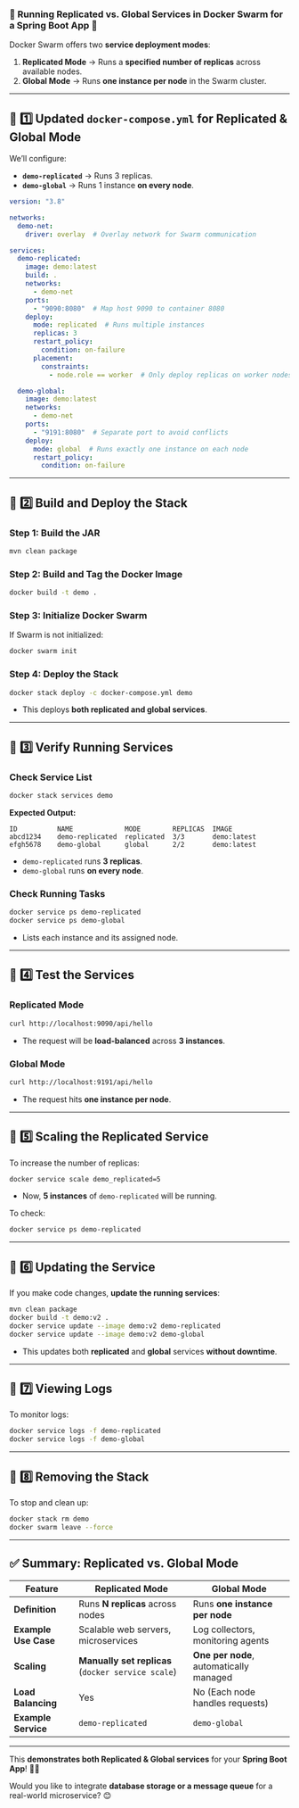 ### **🔹 Running Replicated vs. Global Services in Docker Swarm for a Spring Boot App** 🚀  

Docker Swarm offers two **service deployment modes**:  
1. **Replicated Mode** → Runs a **specified number of replicas** across available nodes.  
2. **Global Mode** → Runs **one instance per node** in the Swarm cluster.  

---

## **📌 1️⃣ Updated `docker-compose.yml` for Replicated & Global Mode**
We’ll configure:
- **`demo-replicated`** → Runs 3 replicas.
- **`demo-global`** → Runs 1 instance **on every node**.

```yaml
version: "3.8"

networks:
  demo-net:
    driver: overlay  # Overlay network for Swarm communication

services:
  demo-replicated:
    image: demo:latest
    build: .
    networks:
      - demo-net
    ports:
      - "9090:8080"  # Map host 9090 to container 8080
    deploy:
      mode: replicated  # Runs multiple instances
      replicas: 3
      restart_policy:
        condition: on-failure
      placement:
        constraints:
          - node.role == worker  # Only deploy replicas on worker nodes

  demo-global:
    image: demo:latest
    networks:
      - demo-net
    ports:
      - "9191:8080"  # Separate port to avoid conflicts
    deploy:
      mode: global  # Runs exactly one instance on each node
      restart_policy:
        condition: on-failure
```

---

## **🚀 2️⃣ Build and Deploy the Stack**
### **Step 1: Build the JAR**
```sh
mvn clean package
```

### **Step 2: Build and Tag the Docker Image**
```sh
docker build -t demo .
```

### **Step 3: Initialize Docker Swarm**
If Swarm is not initialized:
```sh
docker swarm init
```

### **Step 4: Deploy the Stack**
```sh
docker stack deploy -c docker-compose.yml demo
```
- This deploys **both replicated and global services**.

---

## **📌 3️⃣ Verify Running Services**
### **Check Service List**
```sh
docker stack services demo
```
**Expected Output:**
```
ID          NAME             MODE        REPLICAS  IMAGE
abcd1234    demo-replicated  replicated  3/3       demo:latest
efgh5678    demo-global      global      2/2       demo:latest
```
- `demo-replicated` runs **3 replicas**.
- `demo-global` runs **on every node**.

### **Check Running Tasks**
```sh
docker service ps demo-replicated
docker service ps demo-global
```
- Lists each instance and its assigned node.

---

## **📌 4️⃣ Test the Services**
### **Replicated Mode**
```sh
curl http://localhost:9090/api/hello
```
- The request will be **load-balanced** across **3 instances**.

### **Global Mode**
```sh
curl http://localhost:9191/api/hello
```
- The request hits **one instance per node**.

---

## **📌 5️⃣ Scaling the Replicated Service**
To increase the number of replicas:
```sh
docker service scale demo_replicated=5
```
- Now, **5 instances** of `demo-replicated` will be running.

To check:
```sh
docker service ps demo-replicated
```

---

## **📌 6️⃣ Updating the Service**
If you make code changes, **update the running services**:
```sh
mvn clean package
docker build -t demo:v2 .
docker service update --image demo:v2 demo-replicated
docker service update --image demo:v2 demo-global
```
- This updates both **replicated** and **global** services **without downtime**.

---

## **📌 7️⃣ Viewing Logs**
To monitor logs:
```sh
docker service logs -f demo-replicated
docker service logs -f demo-global
```

---

## **📌 8️⃣ Removing the Stack**
To stop and clean up:
```sh
docker stack rm demo
docker swarm leave --force
```

---

## **✅ Summary: Replicated vs. Global Mode**
| **Feature** | **Replicated Mode** | **Global Mode** |
|------------|------------------|--------------|
| **Definition** | Runs **N replicas** across nodes | Runs **one instance per node** |
| **Example Use Case** | Scalable web servers, microservices | Log collectors, monitoring agents |
| **Scaling** | **Manually set replicas** (`docker service scale`) | **One per node**, automatically managed |
| **Load Balancing** | Yes | No (Each node handles requests) |
| **Example Service** | `demo-replicated` | `demo-global` |

---
This **demonstrates both Replicated & Global services** for your **Spring Boot App**! 🚀🔥  

Would you like to integrate **database storage or a message queue** for a real-world microservice? 😊